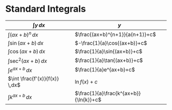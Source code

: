 # Standard Integrals

$\int y\,dx$|$y$
---|---
$\int (ax+b)^n \,dx$|$\frac{(ax+b)^{n+1}}{a(n+1)}+c$
$\int \sin{(ax+b)} \,dx$|$-\frac{1}{a}\cos{(ax+b)}+c$
$\int \cos{(ax+b)} \,dx$|$\frac{1}{a}\sin{(ax+b)}+c$
$\int \sec^2{(ax+b)} \,dx$|$\frac{1}{a}\tan{(ax+b)}+c$
$\int e^{ax+b} \,dx$|$\frac{1}{a}e^{ax+b}+c$
$\int \frac{f'(x)}{f(x)} \,dx$|$\ln{f(x)}+c$
$\int k^{ax+b} \,dx$|$\frac{1}{a}\frac{k^{ax+b}}{\ln{k}}+c$
